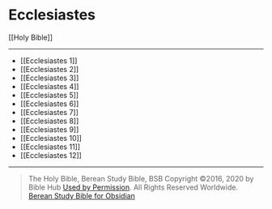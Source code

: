 # Ecclesiastes

[[Holy Bible]]

---

- [[Ecclesiastes 1]]
- [[Ecclesiastes 2]]
- [[Ecclesiastes 3]]
- [[Ecclesiastes 4]]
- [[Ecclesiastes 5]]
- [[Ecclesiastes 6]]
- [[Ecclesiastes 7]]
- [[Ecclesiastes 8]]
- [[Ecclesiastes 9]]
- [[Ecclesiastes 10]]
- [[Ecclesiastes 11]]
- [[Ecclesiastes 12]]

---

> The Holy Bible, Berean Study Bible, BSB
> Copyright &copy;2016, 2020 by Bible Hub
> [Used by Permission](https://berean.bible/terms.htm). All Rights Reserved Worldwide.
> [Berean Study Bible for Obsidian](https://github.com/gapmiss/berean-study-bible-for-obsidian)

